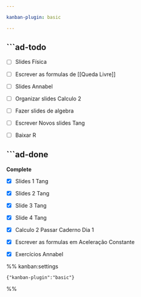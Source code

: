 ```yaml
---

kanban-plugin: basic

---
```


## ```ad-todo

- [ ] Slides Física
- [ ] Escrever as formulas de [[Queda Livre]]
- [ ] Slides Annabel
- [ ] Organizar slides Calculo 2
- [ ] Fazer slides de algebra
- [ ] Escrever Novos slides Tang
- [ ] Baixar R


## ```ad-done

**Complete**
- [x] Slides 1 Tang
- [x] Slides 2 Tang
- [x] Slide 3 Tang
- [x] Slide 4 Tang
- [x] Calculo 2 Passar Caderno Dia 1
- [x] Escrever as formulas em Aceleração Constante
- [x] Exercícios Annabel




%% kanban:settings
```
{"kanban-plugin":"basic"}
```
%%